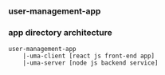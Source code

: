 ### user-management-app

### app directory architecture
    user-management-app
        |-uma-client [react js front-end app]
        |-uma-server [node js backend service]